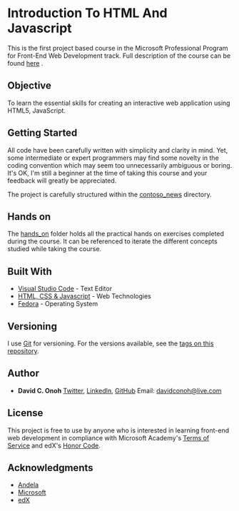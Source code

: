 # Introduction To HTML And Javascript

This is the first project based course in the Microsoft Professional Program for Front-End Web Development track. Full description of the course can be found [here](https://www.edx.org/course/introduction-html-javascript-microsoft-dev211-1x-3) .

## Objective

To learn the essential skills for creating an interactive web application using HTML5, JavaScript.

## Getting Started

All code have been carefully written with simplicity and clarity in mind. Yet, some intermediate or expert programmers may find some novelty in the coding convention which may seem too unnecessarily ambiguous or boring. It's OK, I'm still a beginner at the time of taking this course and your feedback will greatly be appreciated.

The project is carefully structured within the [contoso_news](https://github.com/ALCwithMicrosoft/Intro-to-HTML-and-Javascript/tree/master/contoso_news) directory.

## Hands on

The [hands_on](https://github.com/ALCwithMicrosoft/Intro-to-HTML-and-Javascript/tree/master/contoso_news/hands_on/) folder holds all the practical hands on exercises completed during the course. It can be referenced to iterate the different concepts studied while taking the course.

## Built With

* [Visual Studio Code](https://code.visualstudio.com/) - Text Editor
* [HTML, CSS & Javascript](https://) - Web Technologies
* [Fedora](https://getfedora.org) - Operating System

## Versioning

I use [Git](https://git-scm.com/) for versioning. For the versions available, see the [tags on this repository](https://github.com/your/project/tags).

## Author

* **David C. Onoh**  [Twitter](http://twitter.com/davidconoh/), [LinkedIn](http://linkedin.com/in/davidconoh/), [GitHub](https://github.com/davidconoh) Email: davidconoh@live.com

## License

This project is free to use by anyone who is interested in learning front-end web development in compliance with Microsoft Academy's [Terms of Service](https://academy.microsoft.com/en-us/terms-of-service/) and edX's [Honor Code](https://www.edx.org/edx-terms-service).

## Acknowledgments

* [Andela](http://andela.com/)
* [Microsoft](http://microsoft.com/)
* [edX](http://edx.org/)